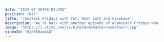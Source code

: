 ```yaml
---
date: "2023-07-20T08:01:59Z"
position: "047"
title: "Jamstack Fridays with T&T: Next auth and Firebase"
description: "We're back with another episode of #Jamstack Fridays where Tony shows @timbenniks how he connected Google #Oauth login with Firebase in #Nextjs with the Next Auth plugin.\n\nhttps://github.com/tmamedbekov/nextjs-nextauth\n\nFollow us here:\nhttps://twitter.com/tmamedbekov\nhttps://twitter.com/timbenniks"
image: "https://i.ytimg.com/vi/6jkEkHxmmAQ/maxresdefault.jpg"
videoId: "6jkEkHxmmAQ"
---
```



